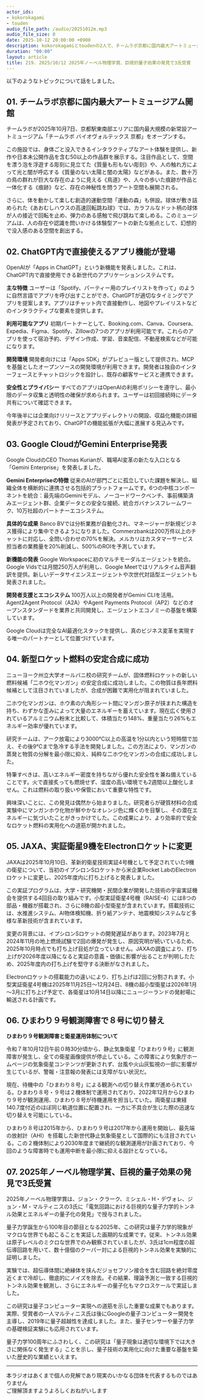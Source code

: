 ```yaml
---
actor_ids:
- kokorokagami
- touden
audio_file_path: /audio/20251012m.mp3
audio_file_size: 0
date: 2025-10-12 20:00:00 +0900
description: kokorokagamiとtoudenの2人で、チームラボ京都に国内最大アートミュージアム開館、ChatGPT内で直接使えるアプリ機能が登場 など について話しました。
duration: "00:00"
layout: article
title: 219. 2025/10/12 2025年ノーベル物理学賞、巨視的量子効果の発見で3氏受賞
---
```


以下のようなトピックについて話をしました。

## 01. チームラボ京都に国内最大アートミュージアム開館

チームラボが2025年10月7日、京都駅東南部エリアに国内最大規模の新常設アートミュージアム「チームラボ バイオヴォルテックス 京都」をオープンする。

この施設では、身体ごと没入できるインタラクティブなアート体験を提供し、新作や日本未公開作品を含む50以上の作品群を展示する。注目作品として、空間を漂う泡を浮遊する彫刻に見立てた《質量も形もない彫刻》や、人の触れ方によって光と闇が呼応する《質量のない太陽と闇の太陽》などがある。また、数十万の鳥の群れが巨大な存在のように見える《鳥道》や、人々の歩いた痕跡が作品と一体化する《痕跡》など、存在の神秘性を問うアート空間も展開される。

さらに、体を動かして楽しむ創造的運動空間「運動の森」も併設。球体が敷き詰められた《あおむしハウスの高速回転跳ね球》では、カラフルなドット柄の球体が人の接近で回転を止め、弾力のある感触で飛び跳ねて楽しめる。このミュージアムは、人の存在や認識を問いかける体験型アートの新たな拠点として、幻想的で没入感のある空間を創出する。

## 02. ChatGPT内で直接使えるアプリ機能が登場

OpenAIが「Apps in ChatGPT」という新機能を発表しました。これは、ChatGPT内で直接使用できる新世代のアプリケーションシステムです。

**主な特徴**
ユーザーは「Spotify、パーティー用のプレイリストを作って」のように自然言語でアプリを呼び出すことができ、ChatGPTが適切なタイミングでアプリを提案します。アプリはチャット内で直接動作し、地図やプレイリストなどのインタラクティブな要素を提供します。

**利用可能なアプリ**
初期パートナーとして、Booking.com、Canva、Coursera、Expedia、Figma、Spotify、Zillowの7つのアプリが利用可能です。これらのアプリを使って宿泊予約、デザイン作成、学習、音楽配信、不動産検索などが可能になります。

**開発環境**
開発者向けには「Apps SDK」がプレビュー版として提供され、MCPを基盤としたオープンソースの開発環境が利用できます。開発者は独自のインターフェースとチャットロジックを設計し、既存の顧客サービスと連携できます。

**安全性とプライバシー**
すべてのアプリはOpenAIの利用ポリシーを遵守し、最小限のデータ収集と透明性の確保が求められます。ユーザーは初回接続時にデータ共有について確認できます。

今年後半には企業向けリリースとアプリディレクトリの開設、収益化機能の詳細発表が予定されており、ChatGPTの機能拡張が大幅に進展する見込みです。

## 03. Google CloudがGemini Enterprise発表

Google CloudのCEO Thomas Kurianが、職場AI変革の新たな入口となる「Gemini Enterprise」を発表しました。

**Gemini Enterpriseの特徴**
従来のAIが部門ごとに孤立していた課題を解決し、組織全体を横断的に連携させる包括的プラットフォームです。6つの中核コンポーネントを統合：最先端のGeminiモデル、ノーコードワークベンチ、事前構築済みエージェント群、企業データとの安全な接続、統合ガバナンスフレームワーク、10万社超のパートナーエコシステム。

**具体的な成果**
Banco BVでは分析業務が自動化され、マネージャーが新規ビジネス獲得により集中できるようになりました。Commerzbankは200万件以上のチャットに対応し、全問い合わせの70%を解決。メルカリはカスタマーサービス担当者の業務量を20%削減し、500%のROIを予測しています。

**新機能の発表**
Google Workspaceに初のマルチモーダルエージェントを統合。Google Vidsでは月間250万人が利用し、Google Meetではリアルタイム音声翻訳を提供。新しいデータサイエンスエージェントや次世代対話型エージェントも発表されました。

**開発者支援とエコシステム**
100万人以上の開発者がGemini CLIを活用。Agent2Agent Protocol（A2A）やAgent Payments Protocol（AP2）などのオープンスタンダードを業界と共同開発し、エージェントエコノミーの基盤を構築しています。

Google Cloudは完全なAI最適化スタックを提供し、真のビジネス変革を実現する唯一のパートナーとして位置づけています。

## 04. 新型ロケット燃料の安定合成に成功

ニューヨーク州立大学オールバニ校の研究チームが、固体燃料ロケットの新しい燃料候補「二ホウ化マンガン」の安定合成に成功しました。この物質は長年燃料候補として注目されていましたが、合成が困難で実用化が阻まれていました。

二ホウ化マンガンは、ホウ素の六角形シート間にマンガン原子が挟まれた構造を持ち、わずかな歪みによって大量のエネルギーを蓄えています。現在広く使用されているアルミニウム粉末と比較して、体積当たり148%、重量当たり26%もエネルギー効率が優れています。

研究チームは、アーク放電により3000℃以上の高温を1分以内という短時間で加え、その後9℃まで急冷する手法を開発しました。この方法により、マンガンの蒸発と物質の分解を最小限に抑え、純粋な二ホウ化マンガンの合成に成功しました。

特筆すべきは、高いエネルギー密度を持ちながら優れた安全性を兼ね備えていることです。火で直接炙っても燃焼せず、湿度の高い環境でも2週間以上酸化しません。これは燃料の取り扱いや保管において重要な特性です。

興味深いことに、この発見は偶然から始まりました。研究者らが硬質材料の合成実験中にマンガンホウ化物が鮮やかなオレンジ色に輝くのを目撃し、その潜在エネルギーに気づいたことがきっかけでした。この成果により、より効率的で安全なロケット燃料の実用化への道筋が開かれました。

## 05. JAXA、実証衛星9機をElectronロケットに変更

JAXAは2025年10月10日、革新的衛星技術実証4号機として予定されていた9機の衛星について、当初のイプシロンSロケットから米企業Rocket LabのElectronロケットに変更し、2025年度内に打ち上げると発表しました。

この実証プログラムは、大学・研究機関・民間企業が開発した技術の宇宙実証機会を提供する4回目の取り組みです。小型実証衛星4号機（RAISE-4）には8つの部品・機器が搭載され、さらに8機の超小型衛星が含まれています。搭載技術には、水推進システム、AI物体検知機、折り紙アンテナ、地震検知システムなど多様な革新技術が含まれています。

変更の背景には、イプシロンSロケットの開発遅延があります。2023年7月と2024年11月の地上燃焼試験で2回の爆発が発生し、原因究明が続いているため、2025年10月時点でも打ち上げ目処が立っていません。JAXAの調査により、打ち上げが2026年度以降になると実証の意義・価値に影響が出ることが判明したため、2025年度内の打ち上げを堅守する決断がなされました。

Electronロケットの搭載能力の違いにより、打ち上げは2回に分割されます。小型実証衛星4号機は2025年11月25日～12月24日、8機の超小型衛星は2026年1月～3月に打ち上げ予定で、各衛星は10月14日以降にニュージーランドの発射場に輸送される計画です。

## 06. ひまわり９号観測障害で８号に切り替え

**ひまわり９号観測障害と衛星運用体制について**

令和７年10月12日午前０時30分頃から、静止気象衛星「ひまわり９号」に観測障害が発生し、全ての衛星画像提供が停止している。この障害により気象庁ホームページの気象衛星コンテンツが更新されず、台風や火山灰監視の一部に影響が生じているが、警報・注意報の発表には支障がない状況だ。

現在、待機中の「ひまわり８号」による観測への切り替え作業が進められている。ひまわり８号・９号は２機体制で運用されており、2022年12月からひまわり９号が観測運用、ひまわり８号が待機運用を担当していた。両衛星は東経140.7度付近のほぼ同じ軌道位置に配置され、一方に不具合が生じた際の迅速な切り替えを可能にしている。

ひまわり８号は2015年から、ひまわり９号は2017年から運用を開始し、最先端の放射計（AHI）を搭載した新世代静止気象衛星として国際的にも注目されている。この２機体制により2030年度まで継続的な観測運用が計画されており、今回のような障害時でも運用中断を最小限に抑える設計となっている。

## 07. 2025年ノーベル物理学賞、巨視的量子効果の発見で3氏受賞

2025年ノーベル物理学賞は、ジョン・クラーク、ミシェル・H・デヴォレ、ジョン・M・マルティニスの3氏に「電気回路における巨視的な量子力学的トンネル効果とエネルギーの量子化の発見」で授与されました。

量子力学誕生から100年目の節目となる2025年、この研究は量子力学的現象がマクロな世界でも起こることを実証した画期的な成果です。従来、トンネル効果は原子レベルのミクロな世界でのみ観察されていましたが、3氏は1cm程度の超伝導回路を用いて、数十億個のクーパー対による巨視的トンネル効果を実験的に証明しました。

実験では、超伝導体間に絶縁体を挟んだジョセフソン接合を含む回路を絶対零度近くまで冷却し、徹底的にノイズを除去。その結果、理論予測と一致する巨視的トンネル効果を観測し、さらにエネルギーの量子化もマクロスケールで実証しました。

この研究は量子コンピューター実現への道筋を示した重要な成果でもあります。実際、受賞者の一人マルティニス氏は後にGoogleの量子コンピューター開発を主導し、2019年に量子超越性を達成しました。また、量子センサーや量子力学の基礎検証実験にも応用されています。

量子力学100周年にふさわしく、この研究は「量子現象は適切な環境下では大きさに関係なく発生する」ことを示し、量子技術の実用化に向けた重要な基盤を築いた歴史的な業績といえます。


___

本ラジオはあくまで個人の見解であり現実のいかなる団体を代表するものではありません  
ご理解頂ますようよろしくおねがいします  
